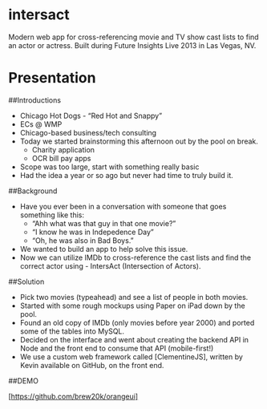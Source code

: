 intersact
=========

Modern web app for cross-referencing movie and TV show cast lists to find an actor or actress.  Built during Future Insights Live 2013 in Las Vegas, NV.


Presentation
=========

##Introductions
- Chicago Hot Dogs - “Red Hot and Snappy”
- ECs @ WMP
- Chicago-based business/tech consulting
- Today we started brainstorming this afternoon out by the pool on break.
	- Charity application
	- OCR bill pay apps
- Scope was too large, start with something really basic
- Had the idea a year or so ago but never had time to truly build it.

##Background
- Have you ever been in a conversation with someone that goes something like this: 
	- “Ahh what was that guy in that one movie?” 
	- “I know he was in Indepedence Day”
	- “Oh, he was also in Bad Boys.”
- We wanted to build an app to help solve this issue.
- Now we can utilize IMDb to cross-reference the cast lists and find the correct actor using - IntersAct (Intersection of Actors).

##Solution
- Pick two movies (typeahead) and see a list of people in both movies.
- Started with some rough mockups using Paper on iPad down by the pool.
- Found an old copy of IMDb (only movies before year 2000) and ported some of the tables into MySQL.
- Decided on the interface and went about creating the backend API in Node and the front end to consume that API (mobile-first!)
- We use a custom web framework called [ClementineJS], written by Kevin available on GitHub, on the front end.

##DEMO

[https://github.com/brew20k/orangeui]

